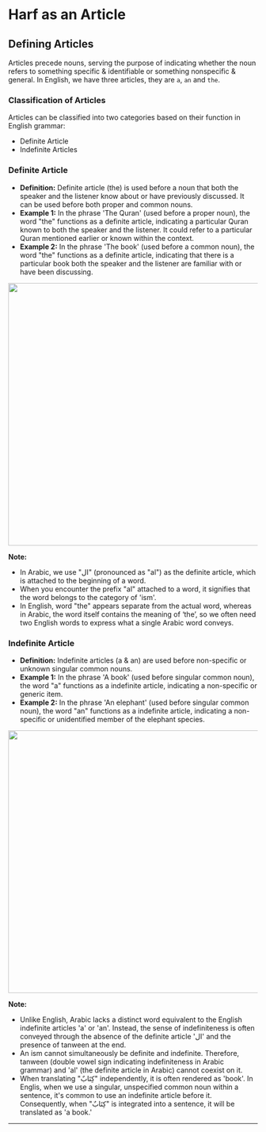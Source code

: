 # Harf as an Article

## Defining Articles
Articles precede nouns, serving the purpose of indicating whether the noun refers to something specific & identifiable or something nonspecific & general. In English, we have three articles, they are `a`, `an` and `the`.

### Classification of Articles 
Articles can be classified into two categories based on their function in English grammar:
- Definite Article
- Indefinite Articles

### Definite Article
- **Definition:** Definite article (the) is used before a noun that both the speaker and the listener know about or have previously discussed. It can be used before both proper and common nouns.
- **Example 1:** In the phrase 'The Quran' (used before a proper noun), the word "the" functions as a definite article, indicating a particular Quran known to both the speaker and the listener. It could refer to a particular Quran mentioned earlier or known within the context.
- **Example 2:** In the phrase 'The book' (used before a common noun), the word "the" functions as a definite article, indicating that there is a particular book both the speaker and the listener are familiar with or have been discussing.

<p align="center">
  <img src="https://github.com/mdfnam/QnA/assets/156814846/fd13dac5-1102-4f0c-b5c5-497a4c6d7e4a" width="530">
</p>

**Note:** 
- In Arabic, we use "ال" (pronounced as "al") as the definite article, which is attached to the beginning of a word.
- When you encounter the prefix "al" attached to a word, it signifies that the word belongs to the category of 'ism'.
- In English, word "the" appears separate from the actual word, whereas in Arabic, the word itself contains the meaning of ‘the’, so we often need two English words to express what a single Arabic word conveys.


### Indefinite Article
- **Definition:** Indefinite articles (a & an) are used before non-specific or unknown singular common nouns.
- **Example 1:** In the phrase 'A book' (used before singular common noun), the word "a" functions as a indefinite article, indicating a non-specific or generic item.
- **Example 2:** In the phrase 'An elephant' (used before singular common noun), the word "an" functions as a indefinite article, indicating a non-specific or unidentified member of the elephant species.


<p align="center">
  <img src="https://github.com/mdfnam/QnA/assets/156814846/63ac679b-a1a9-41cc-bfb8-cb389065c89e" width="530">
</p>

**Note:**
- Unlike English, Arabic lacks a distinct word equivalent to the English indefinite articles 'a' or 'an'. Instead, the sense of indefiniteness is often conveyed through the absence of the definite article 'ال' and the presence of tanween at the end.
- An ism cannot simultaneously be definite and indefinite. Therefore, tanween (double vowel sign indicating indefiniteness in Arabic grammar) and 'al' (the definite article in Arabic) cannot coexist on it.
- When translating "كِتَابٌ" independently, it is often rendered as 'book'. In Englis, when we use a singular, unspecified common noun within a sentence, it's common to use an indefinite article before it. Consequently, when "كِتَابٌ" is integrated into a sentence, it will be translated as 'a book.'

---
